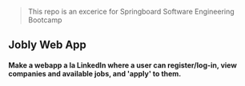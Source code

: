 > This repo is an excerice for Springboard Software Engineering Bootcamp

## Jobly Web App
#### Make a webapp a la LinkedIn where a user can register/log-in, view companies and available jobs, and 'apply' to them.